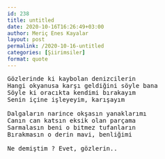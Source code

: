 ```yaml
---
id: 238
title: untitled
date: 2020-10-16T16:26:49+03:00
author: Meriç Enes Kayalar
layout: post
permalink: /2020-10-16-untitled
categories: [Şiirimsiler]
format: quote
---
```



<pre class="wp-block-verse">Gözlerinde ki kaybolan denizcilerin
Hangi okyanusa karşı geldiğini söyle bana
Söyle ki oracıkta kendimi bırakayım
Senin içine işleyeyim, karışayım
 
Dalgaların narince okşasın yanaklarımı
Canın can katsın eksik olan parçama
Sarmalasın beni o bitmez tufanların
Bırakmasın o derin mavi, benliğimi
 
Ne demiştim ? Evet, gözlerin..</pre>